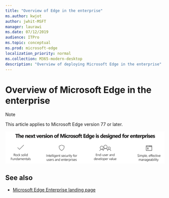 ```yaml
---
title: "Overview of Edge in the enterprise"
ms.author: kwjot
author: jwhit-MSFT
manager: laurawi
ms.date: 07/12/2019
audience: ITPro
ms.topic: conceptual
ms.prod: microsoft-edge
localization_priority: normal
ms.collection: M365-modern-desktop
description: "Overview of deploying Microsoft Edge in the enterprise"
---
```


# Overview of Microsoft Edge in the enterprise
  
> [!NOTE]
> This article applies to Microsoft Edge version 77 or later.

![Overview Graphic](./media/overview/overview-image.PNG)

## See also

- [Microsoft Edge Enterprise landing page](https://aka.ms/EdgeEnterprise)
